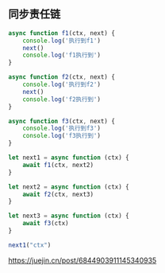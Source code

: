 ## 同步责任链

```js
async function f1(ctx, next) {
    console.log('执行到f1')
    next()
    console.log('f1执行到')
}

async function f2(ctx, next) {
    console.log('执行到f2')
    next()
    console.log('f2执行到')
}

async function f3(ctx, next) {
    console.log('执行到f3')
    console.log('f3执行到')
}
```

```js
let next1 = async function (ctx) {
    await f1(ctx, next2)
}

let next2 = async function (ctx) {
    await f2(ctx, next3)
}

let next3 = async function (ctx) {
    await f3(ctx)
}
```

```js
next1("ctx")
```

https://juejin.cn/post/6844903911145340935